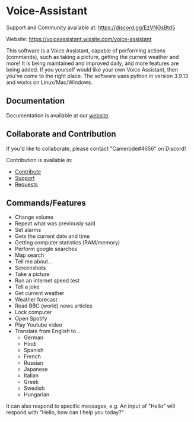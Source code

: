 # Voice-Assistant
Support and Community available at: https://discord.gg/EzVNGsBtd5

Website: https://voiceassistant.wixsite.com/voice-assistant


This software is a Voice Assistant, capable of performing actions (commands), such as taking a picture, getting the current weather and more!
It is being maintained and improved daily, and more features are being added. If you yourself would like your own Voice Assistant, then you've come to the right place.
The software uses python in version 3.9.13 and works on Linux/Mac/Windows.

## Documentation
Documentation is available at our [website](https://voiceassistant.wixsite.com/voice-assistant/introduction).

## Collaborate and Contribution
If you'd like to collaborate, please contact "Camerode#4656" on Discord!

Contribution is available in:
- [Contribute](https://discord.com/channels/1092081377500995644/1092209412522901545)
- [Support](https://discord.com/channels/1092081377500995644/1092084770671960245)
- [Requests](https://discord.com/channels/1092081377500995644/1092086444442538076)

## Commands/Features
- Change volume
- Repeat what was previously said
- Set alarms
- Gets the current date and time
- Getting computer statistics (RAM/memory)
- Perform google searches
- Map search
- Tell me about...
- Screenshots
- Take a picture
- Run an internet speed test
- Tell a joke
- Get current weather
- Weather forecast
- Read BBC (world) news articles
- Lock computer
- Open Spotify
- Play Youtube video
- Translate from English to...
   - German
   - Hindi
   - Spanish
   - French
   - Russian
   - Japanese
   - Italian
   - Greek
   - Swedish
   - Hungarian

It can also respond to specific messages, e.g.
An input of "Hello" will respond with "Hello, how can I help you today?"
